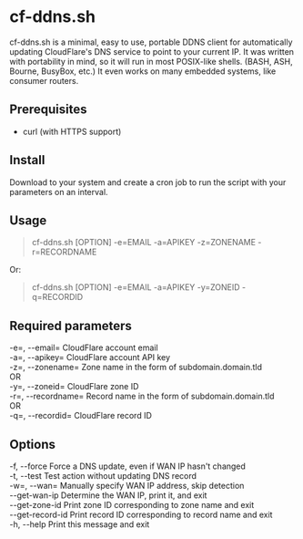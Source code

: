 # cf-ddns.sh
cf-ddns.sh is a minimal, easy to use, portable DDNS client for automatically updating CloudFlare's DNS service to point to your current IP. It was written with portability in mind, so it will run in most POSIX-like shells. (BASH, ASH, Bourne, BusyBox, etc.) It even works on many embedded systems, like consumer routers.

Prerequisites
------------
 - curl (with HTTPS support)

Install
------------
Download to your system and create a cron job to run the script with your parameters on an interval.

Usage
------------
> cf-ddns.sh \[OPTION\] -e=EMAIL -a=APIKEY -z=ZONENAME -r=RECORDNAME

Or:

> cf-ddns.sh \[OPTION\] -e=EMAIL -a=APIKEY -y=ZONEID -q=RECORDID

Required parameters
------------
 -e=, --email=         CloudFlare account email  
 -a=, --apikey=        CloudFlare account API key  
 -z=, --zonename=      Zone name in the form of subdomain.domain.tld  
   OR  
 -y=, --zoneid=        CloudFlare zone ID  
 -r=, --recordname=    Record name in the form of subdomain.domain.tld  
   OR  
 -q=, --recordid=      CloudFlare record ID  

Options
------------
  -f, --force		Force a DNS update, even if WAN IP hasn't changed  
  -t, --test		Test action without updating DNS record  
  -w=, --wan=		Manually specify WAN IP address, skip detection  
  --get-wan-ip		Determine the WAN IP, print it, and exit  
  --get-zone-id		Print zone ID corresponding to zone name and exit  
  --get-record-id	Print record ID corresponding to record name and exit  
  -h, --help		Print this message and exit  

